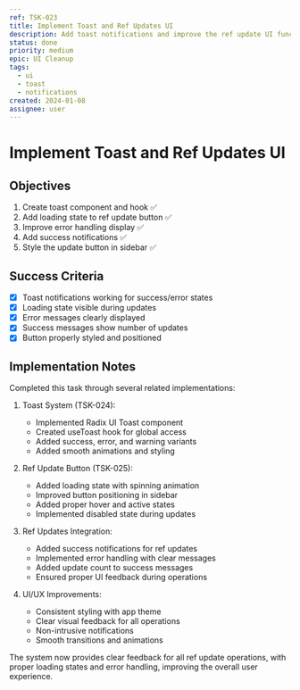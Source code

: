 ```yaml
---
ref: TSK-023
title: Implement Toast and Ref Updates UI
description: Add toast notifications and improve the ref update UI functionality
status: done
priority: medium
epic: UI Cleanup
tags:
  - ui
  - toast
  - notifications
created: 2024-01-08
assignee: user
---
```


# Implement Toast and Ref Updates UI

## Objectives
1. Create toast component and hook ✅
2. Add loading state to ref update button ✅
3. Improve error handling display ✅
4. Add success notifications ✅
5. Style the update button in sidebar ✅

## Success Criteria
- [x] Toast notifications working for success/error states
- [x] Loading state visible during updates
- [x] Error messages clearly displayed
- [x] Success messages show number of updates
- [x] Button properly styled and positioned

## Implementation Notes

Completed this task through several related implementations:

1. Toast System (TSK-024):
   - Implemented Radix UI Toast component
   - Created useToast hook for global access
   - Added success, error, and warning variants
   - Added smooth animations and styling

2. Ref Update Button (TSK-025):
   - Added loading state with spinning animation
   - Improved button positioning in sidebar
   - Added proper hover and active states
   - Implemented disabled state during updates

3. Ref Updates Integration:
   - Added success notifications for ref updates
   - Implemented error handling with clear messages
   - Added update count to success messages
   - Ensured proper UI feedback during operations

4. UI/UX Improvements:
   - Consistent styling with app theme
   - Clear visual feedback for all operations
   - Non-intrusive notifications
   - Smooth transitions and animations

The system now provides clear feedback for all ref update operations, with proper loading states and error handling, improving the overall user experience. 